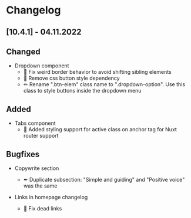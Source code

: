 # Changelog

## [10.4.1] - 04.11.2022

## Changed
-   Dropdown component
    -   📐 Fix weird border behavior to avoid shifting sibling elements
    -   🧹 Remove css button style dependency
    -   ✏ Rename ".btn-elem" class name to ".dropdown-option". Use this class to style buttons inside the dropdown menu

## Added
-   Tabs component
    -   🎨 Added styling support for active class on anchor tag for Nuxt router support

## Bugfixes
-   Copywrite section
    -   ✒ Duplicate subsection: "Simple and guiding" and "Positive voice" was the same

-   Links in homepage changelog
    -   🔗 Fix dead links
